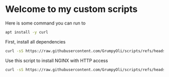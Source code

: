 <h1>Welcome to my custom scripts</h1>

Here is some command you can run to 

```Bash
apt install -y curl
```

First, install all dependencies
```Bash
curl -sS https://raw.githubusercontent.com/GrumpyOli/scripts/refs/heads/main/pelican/getting_started.sh | sudo bash
```

Use this script to install NGINX with HTTP access
```Bash
curl -sS https://raw.githubusercontent.com/GrumpyOli/scripts/refs/heads/main/pelican/nginx/nginx_http_install.sh | sudo bash
```
